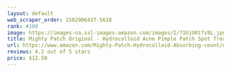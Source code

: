 ```yaml
---
layout: default 
﻿web_scraper_order: 1582906437-5618
rank: #100
image: https://images-na.ssl-images-amazon.com/images/I/71UjUKtfs9L.jpg
title: Mighty Patch Original - Hydrocolloid Acne Pimple Patch Spot Treatment (36 count) for Face,…
url: https://www.amazon.com/Mighty-Patch-Hydrocolloid-Absorbing-count/dp/B074PVTPBW/ref=zg_mw_beauty_100?_encoding=UTF8&psc=1&refRID=YYBFCP7S84ZRSDXVY198
reviews: 4.2 out of 5 stars
price: $12.50 
---
```

